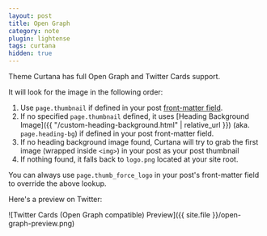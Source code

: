 ```yaml
---
layout: post
title: Open Graph
category: note
plugin: lightense
tags: curtana
hidden: true
---
```


Theme Curtana has full Open Graph and Twitter Cards support.

It will look for the image in the following order:

1. Use `page.thumbnail` if defined in your post [front-matter field](https://jekyllrb.com/docs/frontmatter/).
2. If no specified `page.thumbnail` defined, it uses [Heading Background Image]({{ "/custom-heading-background.html" | relative_url }}) (aka. `page.heading-bg`) if defined in your post front-matter field.
3. If no heading background image found, Curtana will try to grab the first image (wrapped inside `<img>`) in your post as your post thumbnail
4. If nothing found, it falls back to `logo.png` located at your site root.

You can always use `page.thumb_force_logo` in your post's front-matter field to override the above lookup.

Here's a preview on Twitter:

![Twitter Cards (Open Graph compatible) Preview]({{ site.file }}/open-graph-preview.png)

